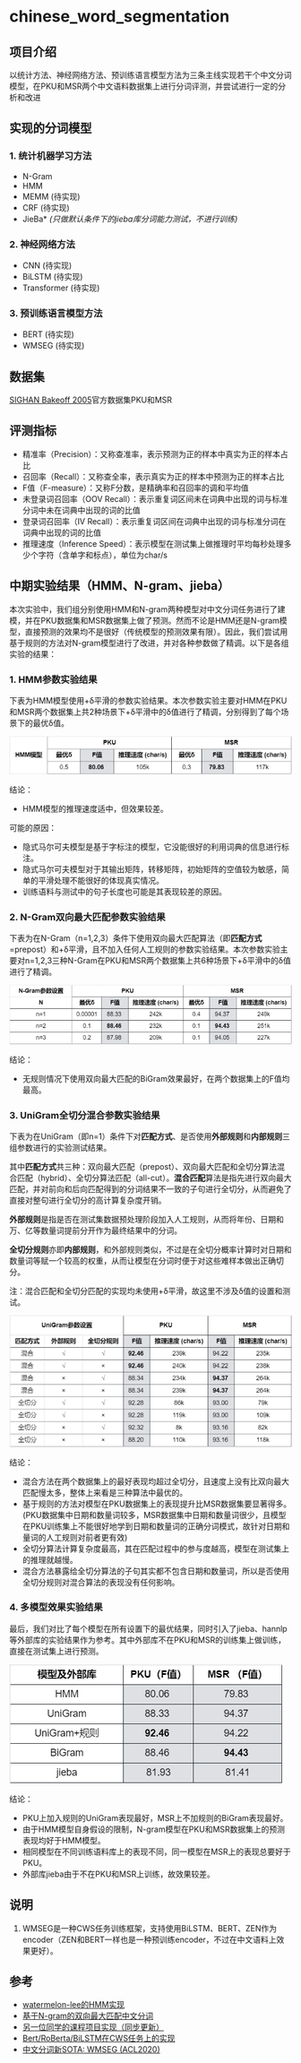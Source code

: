 # chinese_word_segmentation

## 项目介绍
以统计方法、神经网络方法、预训练语言模型方法为三条主线实现若干个中文分词模型，在PKU和MSR两个中文语料数据集上进行分词评测，并尝试进行一定的分析和改进

## 实现的分词模型

### 1. 统计机器学习方法
- N-Gram
- HMM
- MEMM (待实现)
- CRF (待实现)
- JieBa* _(只做默认条件下的jieba库分词能力测试，不进行训练)_

### 2. 神经网络方法
- CNN (待实现)
- BiLSTM (待实现)
- Transformer (待实现)

### 3. 预训练语言模型方法
- BERT (待实现)
- WMSEG (待实现)

## 数据集

[SIGHAN Bakeoff 2005](http://sighan.cs.uchicago.edu/bakeoff2005/)官方数据集PKU和MSR

## 评测指标

- 精准率（Precision）：又称查准率，表示预测为正的样本中真实为正的样本占比
- 召回率（Recall）：又称查全率，表示真实为正的样本中预测为正的样本占比
- F值（F-measure）：又称F分数，是精确率和召回率的调和平均值
- 未登录词召回率（OOV Recall）：表示重复词区间未在词典中出现的词与标准分词中未在词典中出现的词的比值
- 登录词召回率（IV Recall）：表示重复词区间在词典中出现的词与标准分词在词典中出现的词的比值
- 推理速度（Inference Speed）：表示模型在测试集上做推理时平均每秒处理多少个字符（含单字和标点），单位为char/s

## 中期实验结果（HMM、N-gram、jieba）

本次实验中，我们组分别使用HMM和N-gram两种模型对中文分词任务进行了建模，并在PKU数据集和MSR数据集上做了预测。然而不论是HMM还是N-gram模型，直接预测的效果均不是很好（传统模型的预测效果有限）。因此，我们尝试用基于规则的方法对N-gram模型进行了改进，并对各种参数做了精调。以下是各组实验的结果：

### 1. HMM参数实验结果

下表为HMM模型使用+δ平滑的参数实验结果。本次参数实验主要对HMM在PKU和MSR两个数据集上共2种场景下+δ平滑中的δ值进行了精调，分别得到了每个场景下的最优δ值。

![](results/1.png)

结论：
- HMM模型的推理速度适中，但效果较差。

可能的原因：
- 隐式马尔可夫模型是基于字标注的模型，它没能很好的利用词典的信息进行标注。
- 隐式马尔可夫模型对于其输出矩阵，转移矩阵，初始矩阵的空值较为敏感，简单的平滑处理不能很好的体现真实情况。
- 训练语料与测试中的句子长度也可能是其表现较差的原因。

### 2. N-Gram双向最大匹配参数实验结果

下表为在N-Gram（n=1,2,3）条件下使用双向最大匹配算法（即**匹配方式**=prepost）和+δ平滑，且不加入任何人工规则的参数实验结果。本次参数实验主要对n=1,2,3三种N-Gram在PKU和MSR两个数据集上共6种场景下+δ平滑中的δ值进行了精调。

![](results/2.png)

结论：
- 无规则情况下使用双向最大匹配的BiGram效果最好，在两个数据集上的F值均最高。

### 3. UniGram全切分混合参数实验结果

下表为在UniGram（即n=1）条件下对**匹配方式**、是否使用**外部规则**和**内部规则**三组参数进行的实验测试结果。

其中**匹配方式**共三种：双向最大匹配（prepost）、双向最大匹配和全切分算法混合匹配（hybrid）、全切分算法匹配（all-cut）。**混合匹配**算法是指先进行双向最大匹配，并对前向和后向匹配得到的分词结果不一致的子句进行全切分，从而避免了直接对整句进行全切分的高计算复杂度开销。

**外部规则**是指是否在测试集数据预处理阶段加入人工规则，从而将年份、日期和万、亿等数量词提前分开作为最终结果中的分词。

**全切分规则**亦即**内部规则**，和外部规则类似，不过是在全切分概率计算时对日期和数量词等赋一个较高的权重，从而让模型在分词时便于对这些难样本做出正确切分。

注：混合匹配和全切分匹配的实现均未使用+δ平滑，故这里不涉及δ值的设置和测试。

![](results/3.png)

结论：
- 混合方法在两个数据集上的最好表现均超过全切分，且速度上没有比双向最大匹配慢太多，整体上来看是三种算法中最优的。
- 基于规则的方法对模型在PKU数据集上的表现提升比MSR数据集要显著得多。(PKU数据集中日期和数量词较多，MSR数据集中日期和数量词很少，且模型在PKU训练集上不能很好地学到日期和数量词的正确分词模式，故针对日期和量词的人工规则对前者更有效)
- 全切分算法计算复杂度最高，其在匹配过程中的参与度越高，模型在测试集上的推理就越慢。
- 混合方法暴露给全切分算法的子句其实都不包含日期和数量词，所以是否使用全切分规则对混合算法的表现没有任何影响。

### 4. 多模型效果实验结果

最后，我们对比了每个模型在所有设置下的最优结果，同时引入了jieba、hannlp等外部库的实验结果作为参考。其中外部库不在PKU和MSR的训练集上做训练，直接在测试集上进行预测。

![](results/4.png)

结论：
- PKU上加入规则的UniGram表现最好，MSR上不加规则的BiGram表现最好。
- 由于HMM模型自身假设的限制，N-gram模型在PKU和MSR数据集上的预测表现均好于HMM模型。
- 相同模型在不同训练语料库上的表现不同，同一模型在MSR上的表现总要好于PKU。
- 外部库jieba由于不在PKU和MSR上训练，故效果较差。

## 说明

1. WMSEG是一种CWS任务训练框架，支持使用BiLSTM、BERT、ZEN作为encoder（ZEN和BERT一样也是一种预训练encoder，不过在中文语料上效果更好）。

## 参考
- [watermelon-lee的HMM实现](https://github.com/watermelon-lee/machine-learning-algorithms-implemented-by-python/tree/master/HMM)
- [基于N-gram的双向最大匹配中文分词](https://mqsee.blog.csdn.net/article/details/53466043)
- [另一位同学的课程项目实现（同步更新）](https://github.com/JackHCC/Chinese-Tokenization)
- [Bert/RoBerta/BiLSTM在CWS任务上的实现](https://github.com/hemingkx/WordSeg)
- [中文分词新SOTA: WMSEG (ACL2020)](https://aclanthology.org/2020.acl-main.734/)
